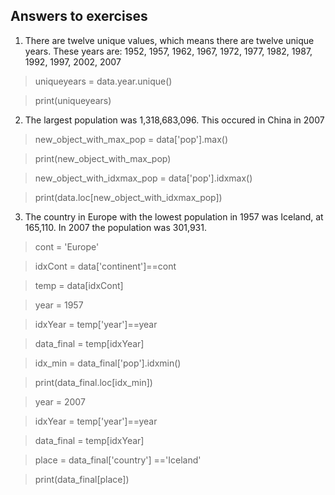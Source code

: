 ## Answers to exercises

1. There are twelve unique values, which means there are twelve unique years. These years are: 1952, 1957, 1962, 1967, 1972, 1977, 1982, 1987, 1992, 1997, 2002, 2007

> uniqueyears = data.year.unique()

> print(uniqueyears)

2. The largest population was 1,318,683,096. This occured in China in 2007
> new_object_with_max_pop = data['pop'].max()

> print(new_object_with_max_pop)

> new_object_with_idxmax_pop = data['pop'].idxmax()

> print(data.loc[new_object_with_idxmax_pop])

3. The country in Europe with the lowest population in 1957 was Iceland, at 165,110. In 2007 the population was 301,931.

> cont = 'Europe'

> idxCont = data['continent']==cont

> temp = data[idxCont]

> year = 1957

> idxYear = temp['year']==year

> data_final = temp[idxYear]

> idx_min = data_final['pop'].idxmin()

>print(data_final.loc[idx_min])

> year = 2007

> idxYear = temp['year']==year

> data_final = temp[idxYear]

> place = data_final['country'] =='Iceland'


> print(data_final[place])
